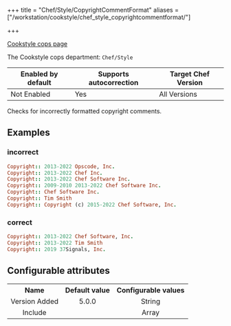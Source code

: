+++
title = "Chef/Style/CopyrightCommentFormat"
aliases = ["/workstation/cookstyle/chef_style_copyrightcommentformat/"]

+++

<!-- This content is automatically generated. See https://github.com/chef/chef-web-docs/blob/main/generated/README.md -->

[Cookstyle cops page](/workstation/cookstyle/cops/)

The Cookstyle cops department: `Chef/Style`

| Enabled by default | Supports autocorrection | Target Chef Version |
| --- | --- | --- |
| Not Enabled | Yes | All Versions |

Checks for incorrectly formatted copyright comments.

## Examples

### incorrect

```ruby
Copyright:: 2013-2022 Opscode, Inc.
Copyright:: 2013-2022 Chef Inc.
Copyright:: 2013-2022 Chef Software Inc.
Copyright:: 2009-2010 2013-2022 Chef Software Inc.
Copyright:: Chef Software Inc.
Copyright:: Tim Smith
Copyright:: Copyright (c) 2015-2022 Chef Software, Inc.
```

### correct

```ruby
Copyright:: 2013-2022 Chef Software, Inc.
Copyright:: 2013-2022 Tim Smith
Copyright:: 2019 37Signals, Inc.
```

## Configurable attributes

<table>
<tbody><tr>
<th>Name</th>
<th>Default value</th>
<th>Configurable values</th>
</tr>
<tr>
<td style="text-align:center">Version Added</td>
<td style="text-align:center">5.0.0</td>
<td style="text-align:center">String</td>
</tr>
<tr><td style="text-align:center">Include</td>
<td style="text-align:center"><ul>
</ul>
</td>
<td style="text-align:center">Array</td>
</tr></tbody></table>
